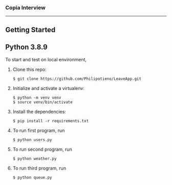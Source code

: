 ### Copia Interview
-----
## Getting Started
## Python 3.8.9

To start and test on local environment,

1. Clone this repo:
    ```
    $ git clone https://github.com/Philipotieno/LeaveApp.git
    ```

2. Initialize and activate a virtualenv:
    ```
    $ python -m venv venv
    $ source venv/bin/activate
    ```
3. Install the dependencies:
    ```
    $ pip install -r requirements.txt
    ```

4. To run first program, run
    ```
    $ python users.py
    ```

4. To run second program, run
    ```
    $ python weather.py
    ```

4. To run third program, run
    ```
    $ python queue.py
    ```